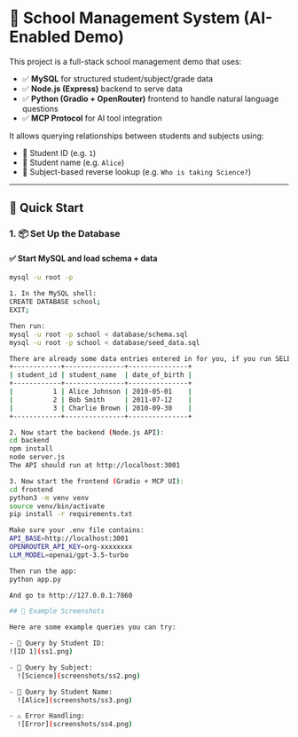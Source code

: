 # 🏫 School Management System (AI-Enabled Demo)

This project is a full-stack school management demo that uses:

- ✅ **MySQL** for structured student/subject/grade data
- ✅ **Node.js (Express)** backend to serve data
- ✅ **Python (Gradio + OpenRouter)** frontend to handle natural language questions
- ✅ **MCP Protocol** for AI tool integration

It allows querying relationships between students and subjects using:

- 🔢 Student ID (e.g. `1`)
- 🧍 Student name (e.g. `Alice`)
- 📘 Subject-based reverse lookup (e.g. `Who is taking Science?`)

---

## 🚀 Quick Start

### 1. 📦 Set Up the Database

#### ✅ Start MySQL and load schema + data

```bash
mysql -u root -p

1. In the MySQL shell:
CREATE DATABASE school;
EXIT;

Then run:
mysql -u root -p school < database/schema.sql
mysql -u root -p school < database/seed_data.sql

There are already some data entries entered in for you, if you run SELECT * FROM Student;
+------------+---------------+---------------+
| student_id | student_name  | date_of_birth |
+------------+---------------+---------------+
|          1 | Alice Johnson | 2010-05-01    |
|          2 | Bob Smith     | 2011-07-12    |
|          3 | Charlie Brown | 2010-09-30    |
+------------+---------------+---------------+

2. Now start the backend (Node.js API):
cd backend
npm install
node server.js
The API should run at http://localhost:3001

3. Now start the frontend (Gradio + MCP UI):
cd frontend
python3 -m venv venv
source venv/bin/activate
pip install -r requirements.txt

Make sure your .env file contains:
API_BASE=http://localhost:3001
OPENROUTER_API_KEY=org-xxxxxxxx
LLM_MODEL=openai/gpt-3.5-turbo

Then run the app:
python app.py

And go to http://127.0.0.1:7860

## 📸 Example Screenshots

Here are some example queries you can try:

- 🔢 Query by Student ID:
![ID 1](ss1.png)

- 📘 Query by Subject:
  ![Science](screenshots/ss2.png)

- 🧍 Query by Student Name:
  ![Alice](screenshots/ss3.png)

- ⚠️ Error Handling:
  ![Error](screenshots/ss4.png)
